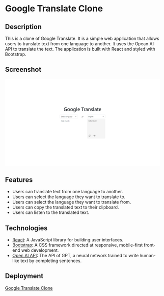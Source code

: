 # Google Translate Clone

## Description

This is a clone of Google Translate. It is a simple web application that allows users to translate text from one language to another. It uses the Opean AI API to translate the text. The application is built with React and styled with Bootstrap.

## Screenshot

![Google Translate Clone](./public/google-translate-clone.png)

## Features

-   Users can translate text from one language to another.
-   Users can select the language they want to translate to.
-   Users can select the language they want to translate from.
-   Users can copy the translated text to their clipboard.
-   Users can listen to the translated text.

## Technologies

-   [React](https://reactjs.org/): A JavaScript library for building user interfaces.
-   [Bootstrap](https://getbootstrap.com/): A CSS framework directed at responsive, mobile-first front-end web development.
-   [Open AI API](https://openai.com/): The API of GPT, a neural network trained to write human-like text by completing sentences.

## Deployment

[Google Translate Clone](https://amv1909.github.io/google-translate-clone/)
